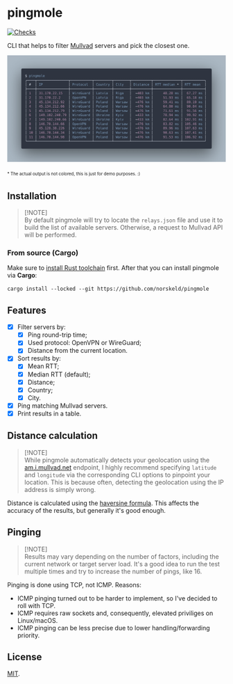 # pingmole

[![Checks](https://img.shields.io/github/actions/workflow/status/norskeld/pingmole/checks.yml?style=flat-square&colorA=22272d&colorB=22272d&label=checks)](https://github.com/norskeld/pingmole/actions/workflows/checks.yml)

CLI that helps to filter [Mullvad] servers and pick the closest one.

![Results example](/.github/assets/results.png)

<sup><sub>* The actual output is not colored, this is just for demo purposes. :)</sub></sup>

## Installation

> [!NOTE]\
> By default pingmole will try to locate the `relays.json` file and use it to build the list of available servers. Otherwise, a request to Mullvad API will be performed.

### From source (Cargo)

Make sure to [install Rust toolchain][rust-toolchain] first. After that you can install pingmole via **Cargo**:

```shell
cargo install --locked --git https://github.com/norskeld/pingmole
```

## Features

- [x] Filter servers by:
  - [x] Ping round-trip time;
  - [x] Used protocol: OpenVPN or WireGuard;
  - [x] Distance from the current location.
- [x] Sort results by:
  - [x] Mean RTT;
  - [x] Median RTT (default);
  - [x] Distance;
  - [x] Country;
  - [x] City.
- [x] Ping matching Mullvad servers.
- [x] Print results in a table.

## Distance calculation

> [!NOTE]\
> While pingmole automatically detects your geolocation using the [am.i.mullvad.net](https://am.i.mullvad.net/json) endpoint, I highly recommend specifying `latitude` and `longitude` via the corresponding CLI options to pinpoint your location. This is because often, detecting the geolocation using the IP address is simply wrong.

Distance is calculated using the [haversine formula][haversine]. This affects the accuracy of the results, but generally it's good enough.

## Pinging

> [!NOTE]\
> Results may vary depending on the number of factors, including the current network or target server load. It's a good idea to run the test multiple times and try to increase the number of pings, like 16.

Pinging is done using TCP, not ICMP. Reasons:

- ICMP pinging turned out to be harder to implement, so I've decided to roll with TCP.
- ICMP requires raw sockets and, consequently, elevated priviliges on Linux/macOS.
- ICMP pinging can be less precise due to lower handling/forwarding priority.

## License

[MIT](LICENSE).

<!-- Links. -->

[mullvad]: https://mullvad.net
[rust-toolchain]: https://rust-lang.org/tools/install
[haversine]: https://en.wikipedia.org/wiki/Haversine_formula

